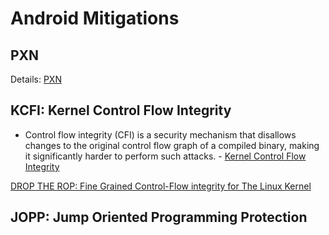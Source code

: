 # Android Mitigations

## PXN
Details: [PXN](KernelToUser.md#PXN)

## KCFI: Kernel Control Flow Integrity

* Control flow integrity (CFI) is a security mechanism that disallows changes to the original control flow graph of a compiled binary, making it significantly harder to perform such attacks. - [Kernel Control Flow Integrity
](https://source.android.com/devices/tech/debug/kcfi)
  
[DROP THE ROP: Fine Grained Control-Flow integrity for The Linux Kernel](https://github.com/kcfi/docs/blob/master/kCFI_slides.pdf)

## JOPP: Jump Oriented Programming Protection
